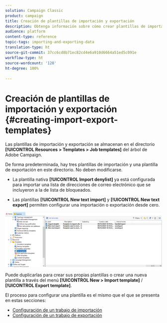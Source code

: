 ```yaml
---
solution: Campaign Classic
product: campaign
title: Creación de plantillas de importación y exportación
description: Obtenga información sobre cómo crear plantillas de importación y exportación en Campaign Classic.
audience: platform
content-type: reference
topic-tags: importing-and-exporting-data
translation-type: ht
source-git-commit: 37cc6cd8b71ec82cd4e6a910d6664a51ed5c091e
workflow-type: ht
source-wordcount: '128'
ht-degree: 100%

---
```



# Creación de plantillas de importación y exportación {#creating-import-export-templates}

Las plantillas de importación y exportación se almacenan en el directorio **[!UICONTROL Resources > Templates > Job templates]** del árbol de Adobe Campaign.

De forma predeterminada, hay tres plantillas de importación y una plantilla de exportación en este directorio. No deben modificarse.

* La plantilla nativa **[!UICONTROL Import denylist]** ya está configurada para importar una lista de direcciones de correo electrónico que se incluyeron a la de lista de bloqueados.

* Las plantillas **[!UICONTROL New text import]** y **[!UICONTROL New text export]** permiten configurar una importación o exportación desde cero.

![](assets/s_ncs_user_export_wizard_template_create.png)

Puede duplicarlas para crear sus propias plantillas o crear una nueva plantilla a través del menú **[!UICONTROL New > Import template]** / **[!UICONTROL Export template]**.

El proceso para configurar una plantilla es el mismo que el que se presenta en estas secciones:

* [Configuración de un trabajo de importación](../../platform/using/executing-import-jobs.md)
* [Configuración de un trabajo de exportación](../../platform/using/executing-export-jobs.md)
